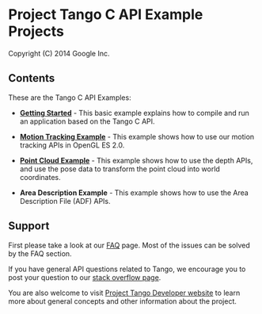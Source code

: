 Project Tango C API Example Projects
===========================================
Copyright (C) 2014 Google Inc.

<h2>Contents</h2>

These are the Tango C API Examples:
* [**Getting Started**](https://github.com/ProjectTango/C-APIExample/wiki/Getting-Started:-hello-tango-jni-example) - This basic example explains how to compile and run an application based on the Tango C API.

* [**Motion Tracking Example**](https://github.com/googlesamples/tango-examples-c/wiki/Motion-Tracking:-Enliven-the-Object-with-Tango-Pose) - This example shows how to use our motion tracking APIs in OpenGL ES 2.0.

* [**Point Cloud Example**](https://github.com/ProjectTango/C-APIExample/wiki/Depth:-Point-Cloud-Viewer) - This example shows how to use the depth APIs, and use the pose data to transform the point cloud into world coordinates.

* **Area Description Example** - This example shows how to use the Area Description File (ADF) APIs. 


<h2>Support</h2>

First please take a look at our [FAQ](http://stackoverflow.com/questions/tagged/google-project-tango?sort=faq&amp;pagesize=50) page. Most of the issues can be solved by the FAQ section.

If you have general API questions related to Tango, we encourage you to post your question to our [stack overflow page](http://stackoverflow.com/questions/tagged/google-project-tango).

You are also welcome to visit [Project Tango Developer website](https://developers.google.com/project-tango/) to learn more about general concepts and other information about the project.
